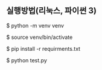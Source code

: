 ## 실행방법(리눅스, 파이썬 3) ##
$ python -m venv venv

$ source venv/bin/activate

$ pip install -r requirments.txt

$ python test.py
